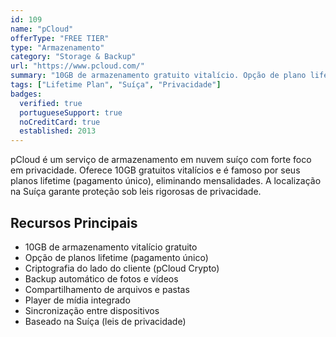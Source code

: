 ```yaml
---
id: 109
name: "pCloud"
offerType: "FREE TIER"
type: "Armazenamento"
category: "Storage & Backup"
url: "https://www.pcloud.com/"
summary: "10GB de armazenamento gratuito vitalício. Opção de plano lifetime único. Baseado na Suíça."
tags: ["Lifetime Plan", "Suíça", "Privacidade"]
badges:
  verified: true
  portugueseSupport: true
  noCreditCard: true
  established: 2013
---
```


pCloud é um serviço de armazenamento em nuvem suíço com forte foco em privacidade. Oferece 10GB gratuitos vitalícios e é famoso por seus planos lifetime (pagamento único), eliminando mensalidades. A localização na Suíça garante proteção sob leis rigorosas de privacidade.

## Recursos Principais

- 10GB de armazenamento vitalício gratuito
- Opção de planos lifetime (pagamento único)
- Criptografia do lado do cliente (pCloud Crypto)
- Backup automático de fotos e vídeos
- Compartilhamento de arquivos e pastas
- Player de mídia integrado
- Sincronização entre dispositivos
- Baseado na Suíça (leis de privacidade)
